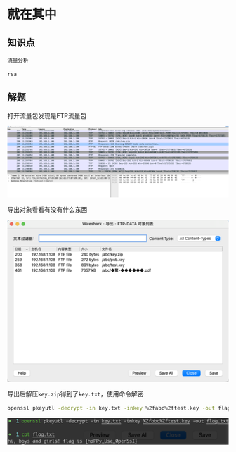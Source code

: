 # 就在其中



## 知识点

`流量分析`

`rsa`

## 解题

打开流量包发现是FTP流量包

![](./img/就在其中-1.png)

导出对象看看有没有什么东西

![](./img/就在其中-2.png)

导出后解压`key.zip`得到了`key.txt`，使用命令解密

```bash
openssl pkeyutl -decrypt -in key.txt -inkey %2fabc%2ftest.key -out flag.txt
```

![](./img/就在其中-3.png)